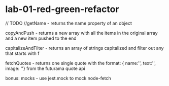# lab-01-red-green-refactor

// TODO 
//getName
    - returns the name property of an object

copyAndPush
    - returns a new array with all the items in the original array and a new item pushed to the end

capitalizeAndFilter
    - returns an array of strings capitalized and filter out any that starts with f

fetchQuotes
    - returns one single quote with the format: { name:'', text:'', image: ''} from the futurama quote api

bonus: mocks
    - use jest.mock to mock node-fetch